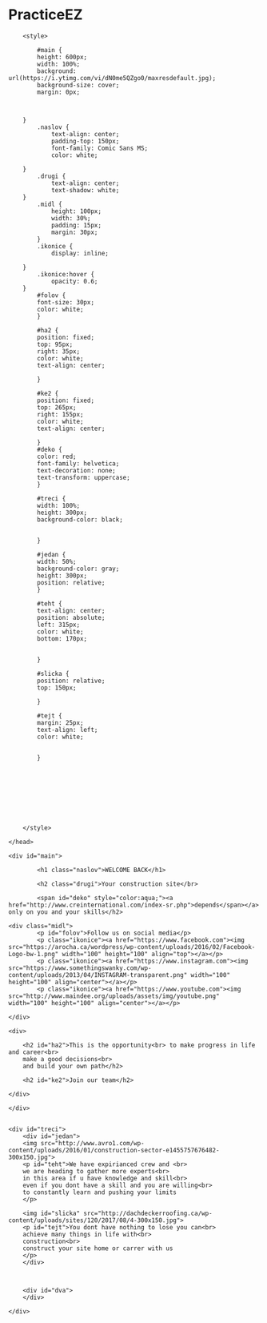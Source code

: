 # PracticeEZ


<!DOCTYPE html>

<html>
	<head>
	
	
		<style>
	
			#main {
			height: 600px;
			width: 100%;
			background: url(https://i.ytimg.com/vi/dN0me5QZgo0/maxresdefault.jpg);
			background-size: cover;
			margin: 0px;
			
			
			
		}
			.naslov {
				text-align: center;
				padding-top: 150px;
				font-family: Comic Sans MS;
				color: white;
				
		}
			.drugi {
				text-align: center;
				text-shadow: white;
		}
			.midl {
				height: 100px;
				width: 30%;	
				padding: 15px;
				margin: 30px;		
			}
			.ikonice {
				display: inline;
			
		}
			.ikonice:hover {
				opacity: 0.6;
		}
			#folov {
			font-size: 30px;
			color: white;
			}
			
			#ha2 {
			position: fixed;
			top: 95px;
			right: 35px;
			color: white;
			text-align: center;
			
			}
			
			#ke2 {
			position: fixed;
			top: 265px;
			right: 155px;
			color: white;
			text-align: center;
			
			}
			#deko {
			color: red;
			font-family: helvetica;
			text-decoration: none;
			text-transform: uppercase;
			}
			
			#treci {
			width: 100%;
			height: 300px;
			background-color: black;
		
			
			}
			
			#jedan {
			width: 50%;
			background-color: gray;
			height: 300px;
			position: relative;
			}
			
			#teht {
			text-align: center;
			position: absolute;
			left: 315px;
			color: white;
			bottom: 170px;
			
			
			}
			
			#slicka {
			position: relative;
			top: 150px;
			
			}
			
			#tejt {
			margin: 25px;
			text-align: left;
			color: white;
			
			
			}
			
			
			
			
			
			
			
			
			
		</style>
	
	</head>

<body>


	<div id="main">
	
			<h1 class="naslov">WELCOME BACK</h1>
		
			<h2 class="drugi">Your construction site</br>
			
			<span id="deko" style="color:aqua;"><a href="http://www.creinternational.com/index-sr.php">depends</span></a> only on you and your skills</h2>
			
	<div class="midl">
			<p id="folov">Follow us on social media</p>
			<p class="ikonice"><a href="https://www.facebook.com"><img src="https://arocha.ca/wordpress/wp-content/uploads/2016/02/Facebook-Logo-bw-1.png" width="100" height="100" align="top"></a></p>
			<p class="ikonice"><a href="https://www.instagram.com"><img src="https://www.somethingswanky.com/wp-content/uploads/2013/04/INSTAGRAM-transparent.png" width="100" height="100" align="center"></a></p>
			<p class="ikonice"><a href="https://www.youtube.com"><img src="http://www.maindee.org/uploads/assets/img/youtube.png" width="100" height="100" align="center"></a></p>
			
	</div>	
	
	<div>
	
		<h2 id="ha2">This is the opportunity<br> to make progress in life and career<br>
		make a good decisions<br>
		and build your own path</h2>
		
		<h2 id="ke2">Join our team</h2>
	
	</div>
	
	</div>
	
	
	<div id="treci">
		<div id="jedan">
		<img src="http://www.avro1.com/wp-content/uploads/2016/01/construction-sector-e1455757676482-300x150.jpg">
		<p id="teht">We have expirianced crew and <br>
		we are heading to gather more experts<br>
		in this area if u have knowledge and skill<br>
		even if you dont have a skill and you are willing<br>
		to constantly learn and pushing your limits
		</p>
		
		<img id="slicka" src="http://dachdeckerroofing.ca/wp-content/uploads/sites/120/2017/08/4-300x150.jpg">
		<p id="tejt">You dont have nothing to lose you can<br>
		achieve many things in life with<br>
		construction<br>
		construct your site home or carrer with us
		</p>
		</div>
	
	
		
		<div id="dva">
		</div>
	
	</div>
	
	
	
	
	
</body>

</html>
